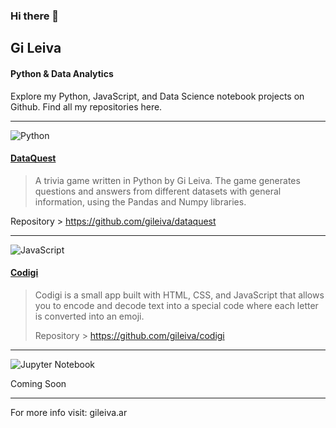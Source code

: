 ### Hi there 👋

## Gi Leiva
#### Python & Data Analytics
Explore my Python, JavaScript, and Data Science notebook projects on Github. Find all my repositories here.

---

![Python](https://img.shields.io/badge/python-3670A0?style=for-the-badge&logo=python&logoColor=ffdd54)
#### [DataQuest](https://github.com/gileiva/dataquest "DataQuest")
>  A trivia game written in Python by Gi Leiva. The game generates questions and answers from different datasets with general information, using the Pandas and Numpy libraries.

Repository > https://github.com/gileiva/dataquest

---

![JavaScript](https://img.shields.io/badge/javascript-%23323330.svg?style=for-the-badge&logo=javascript&logoColor=%23F7DF1E)

#### [Codigi](https://github.com/gileiva/codigi)
>  Codigi is a small app built with HTML, CSS, and JavaScript that allows you to encode and decode text into a special code where each letter is converted into an emoji.
>  
>  Repository > https://github.com/gileiva/codigi

---


![Jupyter Notebook](https://img.shields.io/badge/jupyter-%23FA0F00.svg?style=for-the-badge&logo=jupyter&logoColor=white)


Coming Soon

***

For more info visit: gileiva.ar


